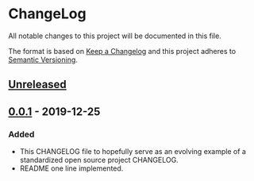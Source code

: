 # ChangeLog
All notable changes to this project will be documented in this file.

The format is based on [Keep a Changelog](http://keepachangelog.com/en/1.0.0/)
and this project adheres to [Semantic Versioning](http://semver.org/spec/v2.0.0.html).

## [Unreleased]

## [0.0.1] - 2019-12-25
### Added
- This CHANGELOG file to hopefully serve as an evolving example of a standardized open source project CHANGELOG.
- README one line implemented.

[Unreleased]: https://github.com/nagisc007/storybuilder/compare/v0.0.1...HEAD
[0.0.1]: https://github.com/nagisc007/storybuilder/releases/v0.0.1
